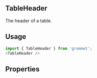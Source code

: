 ## TableHeader
The header of a table.

## Usage

```javascript
import { TableHeader } from 'grommet';
<TableHeader />
```

## Properties

  